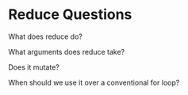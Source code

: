 # Reduce Questions

What does reduce do?

What arguments does reduce take?

Does it mutate?

When should we use it over a conventional for loop?
